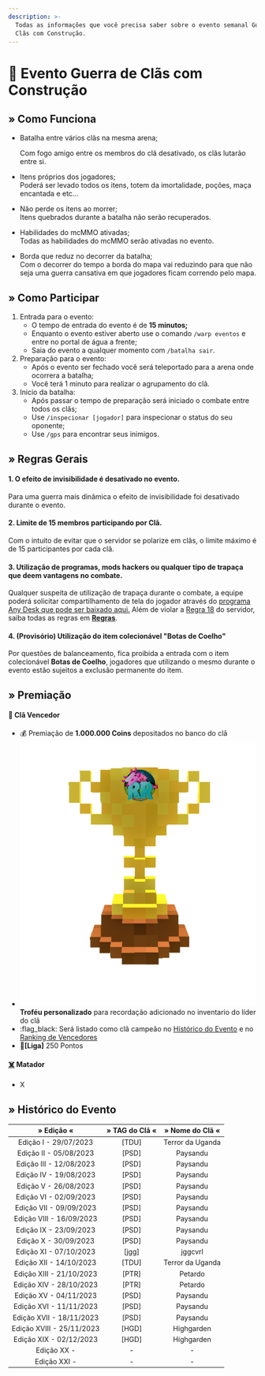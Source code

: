 ```yaml
---
description: >-
  Todas as informações que você precisa saber sobre o evento semanal Guerra de
  Clãs com Construção.
---
```


# 🚧 Evento Guerra de Clãs com Construção

## » Como Funciona

*   Batalha entre vários clãs na mesma arena;

    Com fogo amigo entre os membros do clã desativado, os clãs lutarão entre si.
* Itens próprios dos jogadores;\
  Poderá ser levado todos os itens, totem da imortalidade, poções, maça encantada e etc...
* Não perde os itens ao morrer;\
  Itens quebrados durante a batalha não serão recuperados.
* Habilidades do mcMMO ativadas;\
  Todas as habilidades do mcMMO serão ativadas no evento.
* Borda que reduz no decorrer da batalha;\
  Com o decorrer do tempo a borda do mapa vai reduzindo para que não seja uma guerra cansativa em que jogadores ficam correndo pelo mapa.

## » Como Participar

1. Entrada para o evento:
   * O tempo de entrada do evento é de **15 minutos;**
   * Enquanto o evento estiver aberto use o comando `/warp eventos` e entre no portal de água a frente;
   * Saia do evento a qualquer momento com `/batalha sair`.
2. Preparação para o evento:
   * Após o evento ser fechado você será teleportado para a arena onde ocorrera a batalha;
   * Você terá 1 minuto para realizar o agrupamento do clã.
3. Inicio da batalha:
   * Após passar o tempo de preparação será iniciado o combate entre todos os clãs;
   * Use `/inspecionar [jogador]` para inspecionar o status do seu oponente;
   * Use `/gps` para encontrar seus inimigos.

## » Regras Gerais

#### 1. O efeito de invisibilidade é desativado no evento.

Para uma guerra mais dinâmica o efeito de invisibilidade foi desativado durante o evento.

#### 2. Limite de 15 membros participando por Clã.

Com o intuito de evitar que o servidor se polarize em clãs, o limite máximo é de 15 participantes por cada clã.

#### **3. Utilização de programas, mods hackers ou qualquer tipo de trapaça que deem vantagens no combate.**

Qualquer suspeita de utilização de trapaça durante o combate, a equipe poderá solicitar compartilhamento de tela do jogador através do [programa Any Desk que pode ser baixado aqui.](https://anydesk.com/pt/downloads) Além de violar a [Regra 18](https://wiki.rederevo.com/regras/jogabilidade#01-7) do servidor, saiba todas as regras em [**Regras**](../../../regras/).

#### **4. (Provisório) Utilização do item colecionável "Botas de Coelho"**

Por questões de balanceamento, fica proibida a entrada com o item colecionável **Botas de Coelho**, jogadores que utilizando o mesmo durante o evento estão sujeitos a exclusão permanente do item.

## » Premiação

#### 🥇 **Clã Vencedor**

* :moneybag: Premiação de **1.000.000 Coins** depositados no banco do clã
* <img src="../../../.gitbook/assets/trofeurevo (2).png" alt="" data-size="line">**Troféu personalizado** para recordação adicionado no inventario do líder do clã
* :flag\_black: Será listado como clã campeão no [Histórico do Evento](evento-guerra-de-clas-com-construcao.md#historico-do-evento) e no [Ranking de Vencedores](https://wiki.rederevo.com/eventos/eventos-do-servidor/guerra-de-clas#ranking-de-vencedores)
* 💎**\[Liga]** 250 Pontos

#### [☠️](https://emojipedia.org/skull-and-crossbones/) **Matador**

* X

## » Histórico do Evento



|         » Edição «        | » TAG do Clã « |  » Nome do Clã « |
| :-----------------------: | :------------: | :--------------: |
|   Edição I - 29/07/2023   |     \[TDU]     | Terror da Uganda |
|   Edição II - 05/08/2023  |     \[PSD]     |     Paysandu     |
|  Edição III - 12/08/2023  |     \[PSD]     |     Paysandu     |
|   Edição IV - 19/08/2023  |     \[PSD]     |     Paysandu     |
|   Edição V - 26/08/2023   |     \[PSD]     |     Paysandu     |
|   Edição VI - 02/09/2023  |     \[PSD]     |     Paysandu     |
|  Edição VII - 09/09/2023  |     \[PSD]     |     Paysandu     |
|  Edição VIII - 16/09/2023 |     \[PSD]     |     Paysandu     |
|   Edição IX - 23/09/2023  |     \[PSD]     |     Paysandu     |
|   Edição X - 30/09/2023   |     \[PSD]     |     Paysandu     |
|   Edição XI - 07/10/2023  |     \[jgg]     |      jggcvrl     |
|  Edição XII - 14/10/2023  |     \[TDU]     | Terror da Uganda |
|  Edição XIII - 21/10/2023 |     \[PTR]     |      Petardo     |
|  Edição XIV - 28/10/2023  |     \[PTR]     |      Petardo     |
|   Edição XV - 04/11/2023  |     \[PSD]     |     Paysandu     |
|  Edição XVI - 11/11/2023  |     \[PSD]     |     Paysandu     |
|  Edição XVII - 18/11/2023 |     \[PSD]     |     Paysandu     |
| Edição XVIII - 25/11/2023 |     \[HGD]     |    Highgarden    |
|  Edição XIX - 02/12/2023  |     \[HGD]     |    Highgarden    |
|        Edição XX -        |        -       |         -        |
|        Edição XXI -       |        -       |         -        |
